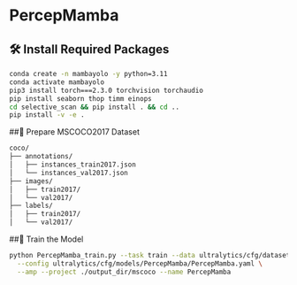 # PercepMamba

## 🛠️ Install Required Packages

```bash
conda create -n mambayolo -y python=3.11
conda activate mambayolo
pip3 install torch===2.3.0 torchvision torchaudio
pip install seaborn thop timm einops
cd selective_scan && pip install . && cd ..
pip install -v -e .
```
##📁 Prepare MSCOCO2017 Dataset
```bash
coco/
├── annotations/
│   ├── instances_train2017.json
│   └── instances_val2017.json
├── images/
│   ├── train2017/
│   └── val2017/
├── labels/
│   ├── train2017/
│   └── val2017/
```

##🚀 Train the Model
```bash
python PercepMamba_train.py --task train --data ultralytics/cfg/datasets/coco.yaml \
  --config ultralytics/cfg/models/PercepMamba/PercepMamba.yaml \
  --amp --project ./output_dir/mscoco --name PercepMamba
```
